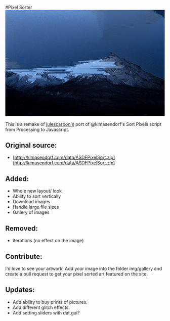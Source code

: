 #Pixel Sorter
![Pixel Sorted Image 1](img/gallery/mountain.jpeg)

This is a remake of [julescarbon's](https://github.com/julescarbon/sortpixels.js) port of @kimasendorf's Sort Pixels script from Processing to Javascript.</p>

Original source:
----------------
* [http://kimasendorf.com/data/ASDFPixelSort.zip](http://kimasendorf.com/data/ASDFPixelSort.zip)

Added:
--------
* Whole new layout/ look
* Ability to sort vertically
* Download images
* Handle large file sizes
* Gallery of images

Removed:
--------
* iterations (no effect on the image)

Contribute:
-----------
I'd love to see your artwork! Add your image into the folder img/gallery and create a pull request to get your pixel sorted art featured on the site.

Updates:
--------
* Add ability to buy prints of pictures.
* Add different glitch effects.
* Add setting sliders with dat.gui?
